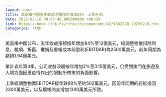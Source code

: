 ```yaml
---
layout: post
title: 美高梅中國去年收益淨額按年增加84%　上季升3%
date: 2022-02-10 08:03:48.000000000 +08:00
link: https://news.rthk.hk/rthk/ch/component/k2/1632878-20220210.htm
categories: rthk
---
```


美高梅中國公布，去年收益淨額按年增加84%至12億美元，經調整物業扣除利息、稅項、折舊、攤銷及重組成本前盈利(EBITDAR)為2500萬美元，前年同期為虧損1.94億美元。

單計去年第4季，公司收益淨額按年增加3%至3.15億美元，仍受到澳門在旅遊及入境方面因應疫情作出的限制所帶來的負面影響。

上季經調整物業EBITDAR按年跌88%至約502萬美元，因前年同期的花紅撥回2300萬美元，以及壞帳開支增加1300萬美元所致。
